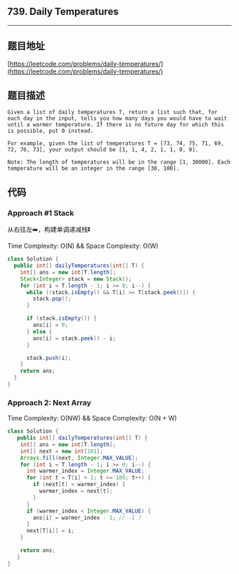 ## 739. Daily Temperatures

----
## 题目地址

[https://leetcode.com/problems/daily-temperatures/](https://leetcode.com/problems/daily-temperatures/)

## 题目描述

```text
Given a list of daily temperatures T, return a list such that, for each day in the input, tells you how many days you would have to wait until a warmer temperature. If there is no future day for which this is possible, put 0 instead.

For example, given the list of temperatures T = [73, 74, 75, 71, 69, 72, 76, 73], your output should be [1, 1, 4, 2, 1, 1, 0, 0].

Note: The length of temperatures will be in the range [1, 30000]. Each temperature will be an integer in the range [30, 100].
```

## 代码

### Approach #1 Stack

从右往左➡️，构建单调递减栈⏬

Time Complexity: O(N) && Space Complexity: O(W)

```java
class Solution {
  public int[] dailyTemperatures(int[] T) {
    int[] ans = new int[T.length];
    Stack<Integer> stack = new Stack();
    for (int i = T.length - 1; i >= 0; i--) {
      while (!stack.isEmpty() && T[i] >= T[stack.peek()]) {
        stack.pop();
      }

      if (stack.isEmpty()) {
        ans[i] = 0;
      } else {
        ans[i] = stack.peek() - i;
      }

      stack.push(i);
    }
    return ans;
  }
}
```

### Approach 2: Next Array

Time Complexity: O(NW) && Space Complexity: O(N + W)

```java
class Solution {
   public int[] dailyTemperatures(int[] T) {
    int[] ans = new int[T.length];
    int[] next = new int[101];
    Arrays.fill(next, Integer.MAX_VALUE);
    for (int i = T.length - 1; i >= 0; i--) {
      int warmer_index = Integer.MAX_VALUE;
      for (int t = T[i] + 1; t <= 100; t++) {
        if (next[t] < warmer_index) {
          warmer_index = next[t];
        }
      }
      if (warmer_index < Integer.MAX_VALUE) {
        ans[i] = warmer_index - 1; // -1 ?
      }
      next[T[i]] = i;
    }

    return ans;
   }
}
```

